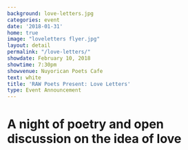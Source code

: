 ```yaml
---
background: love-letters.jpg
categories: event
date: '2018-01-31'
home: true
image: "loveletters flyer.jpg"
layout: detail
permalink: "/love-letters/"
showdate: February 10, 2018
showtime: 7:30pm
showvenue: Nuyorican Poets Cafe
text: white
title: 'RAW Poets Present: Love Letters'
type: Event Announcement
---
```


# A night of poetry and open discussion on the idea of love
